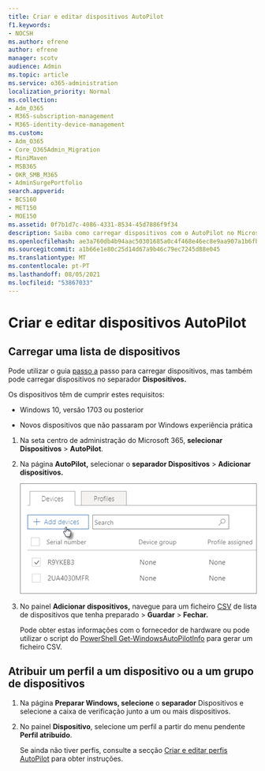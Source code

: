```yaml
---
title: Criar e editar dispositivos AutoPilot
f1.keywords:
- NOCSH
ms.author: efrene
author: efrene
manager: scotv
audience: Admin
ms.topic: article
ms.service: o365-administration
localization_priority: Normal
ms.collection:
- Adm_O365
- M365-subscription-management
- M365-identity-device-management
ms.custom:
- Adm_O365
- Core_O365Admin_Migration
- MiniMaven
- MSB365
- OKR_SMB_M365
- AdminSurgePortfolio
search.appverid:
- BCS160
- MET150
- MOE150
ms.assetid: 0f7b1d7c-4086-4331-8534-45d7886f9f34
description: Saiba como carregar dispositivos com o AutoPilot no Microsoft 365 Empresas Premium. Pode atribuir um perfil a um dispositivo ou grupo de dispositivos.
ms.openlocfilehash: ae3a760db4b94aac50301685a0c4f468e46ec8e9aa907a1b6fb35e03a9e541f0
ms.sourcegitcommit: a1b66e1e80c25d14d67a9b46c79ec7245d88e045
ms.translationtype: MT
ms.contentlocale: pt-PT
ms.lasthandoff: 08/05/2021
ms.locfileid: "53867033"
---
```

# <a name="create-and-edit-autopilot-devices"></a>Criar e editar dispositivos AutoPilot

## <a name="upload-a-list-of-devices"></a>Carregar uma lista de dispositivos

Pode utilizar o guia [passo a](add-autopilot-devices-and-profile.md) passo para carregar dispositivos, mas também pode carregar dispositivos no separador **Dispositivos.** 
  
Os dispositivos têm de cumprir estes requisitos:
  
- Windows 10, versão 1703 ou posterior
    
- Novos dispositivos que não passaram por Windows experiência prática

1. Na seta centro de administração do Microsoft 365, **selecionar Dispositivos** \> **AutoPilot**.
  
2. Na página **AutoPilot,** selecionar o **separador Dispositivos** \> **Adicionar dispositivos.**
    
    ![In the Devices tab, choose Add devices.](../media/6ba81e22-c873-40ad-8a72-ce64d15ea6ba.png)
  
3. No painel **Adicionar dispositivos,** navegue para um ficheiro [CSV](../admin/misc/device-list.md) de lista de dispositivos que tenha preparado \> **Guardar** \> **Fechar.**
    
    Pode obter estas informações com o fornecedor de hardware ou pode utilizar o script do [PowerShell Get-WindowsAutoPilotInfo](https://www.powershellgallery.com/packages/Get-WindowsAutoPilotInfo) para gerar um ficheiro CSV. 
    
## <a name="assign-a-profile-to-a-device-or-a-group-of-devices"></a>Atribuir um perfil a um dispositivo ou a um grupo de dispositivos

1. Na página **Preparar Windows, selecione** o **separador** Dispositivos e selecione a caixa de verificação junto a um ou mais dispositivos. 
    
2. No painel **Dispositivo**, selecione um perfil a partir do menu pendente **Perfil atribuído**. 
    
    Se ainda não tiver perfis, consulte a secção [Criar e editar perfis AutoPilot](create-and-edit-autopilot-profiles.md) para obter instruções. 
